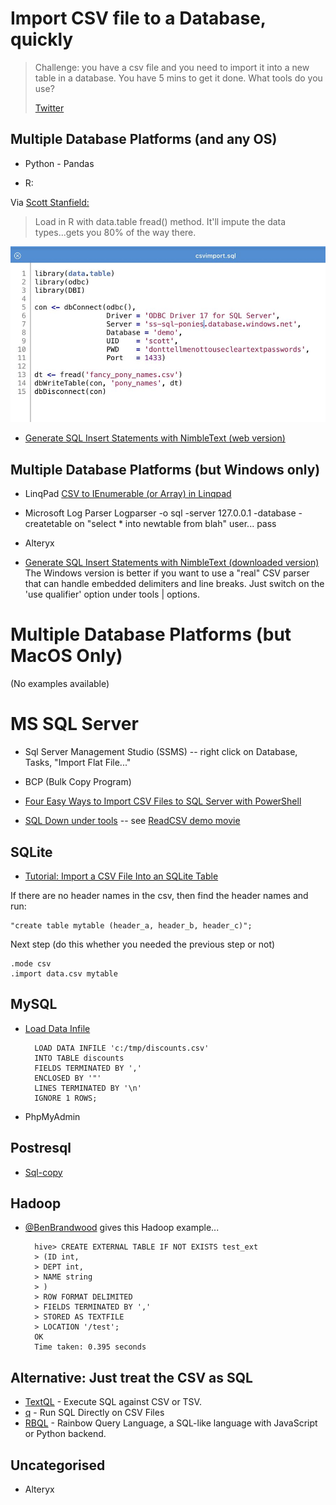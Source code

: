 # Import CSV file to a Database, quickly


> Challenge: you have a csv file and you need to import it into a new table in a database. You have 5 mins to get it done. What tools do you use?
>
> [Twitter](https://twitter.com/secretGeek/status/1179515031190306817)



## Multiple Database Platforms (and any OS)

- Python - Pandas

- R:

Via [Scott Stanfield:](https://twitter.com/seesharp/status/1179569651119874048?s=20)

> Load in R with data.table fread() method. It'll impute the data types...gets you 80% of the way there. 

![R data.table fread()](R_datatable_fread.jpg)


- [Generate SQL Insert Statements with NimbleText (web version)](https://nimbletext.com/HowTo/GenerateInsert)





## Multiple Database Platforms (but Windows only)


- LinqPad [CSV to IEnumerable (or Array) in Linqpad](/linqpad/csv_to_array.md)


- Microsoft Log Parser
	Logparser -o sql -server 127.0.0.1 -database -createtable on "select * into newtable from blah" user... pass

- Alteryx


- [Generate SQL Insert Statements with NimbleText (downloaded version)](https://nimbletext.com/HowTo/GenerateInsert)
   The Windows version is better if you want to use a "real" CSV parser that can handle embedded delimiters and line breaks. Just switch on the 'use qualifier' option under tools | options.


# Multiple Database Platforms (but MacOS Only)

(No examples available)


# MS SQL Server

* Sql Server Management Studio (SSMS) -- right click on Database, Tasks, "Import Flat File..."

* BCP (Bulk Copy Program)

* [Four Easy Ways to Import CSV Files to SQL Server with PowerShell](https://devblogs.microsoft.com/scripting/four-easy-ways-to-import-csv-files-to-sql-server-with-powershell/)

* [SQL Down under tools](https://sqldownunder.com/pages/sdu-tools) -- see [ReadCSV demo movie](https://www.youtube.com/watch?v=ypuHanV2c6E&feature=youtu.be)


## SQLite

* [Tutorial: Import a CSV File Into an SQLite Table](https://www.sqlitetutorial.net/sqlite-import-csv/)

If there are no header names in the csv, then find the header names and run:

	"create table mytable (header_a, header_b, header_c)"; 

Next step (do this whether you needed the previous step or not)

	.mode csv
	.import data.csv mytable

## MySQL




- [Load Data Infile](http://www.mysqltutorial.org/import-csv-file-mysql-table/)

		LOAD DATA INFILE 'c:/tmp/discounts.csv' 
		INTO TABLE discounts 
		FIELDS TERMINATED BY ',' 
		ENCLOSED BY '"'
		LINES TERMINATED BY '\n'
		IGNORE 1 ROWS;

- PhpMyAdmin

## Postresql

- [Sql-copy](https://www.postgresql.org/docs/current/sql-copy.html)

## Hadoop

- [@BenBrandwood](https://twitter.com/ben_brandwood/status/1179689026930036736) gives this Hadoop example...

		hive> CREATE EXTERNAL TABLE IF NOT EXISTS test_ext
		> (ID int,
		> DEPT int,
		> NAME string
		> )
		> ROW FORMAT DELIMITED
		> FIELDS TERMINATED BY ','
		> STORED AS TEXTFILE
		> LOCATION '/test';
		OK
		Time taken: 0.395 seconds


## Alternative: Just treat the CSV as SQL

- [TextQL](http://dinedal.github.io/textql/) - Execute SQL against CSV or TSV.
- [q](https://harelba.github.io/q/) - Run SQL Directly on CSV Files
- [RBQL](https://rbql.org) - Rainbow Query Language, a SQL-like language with JavaScript or Python backend.


## Uncategorised

- Alteryx
